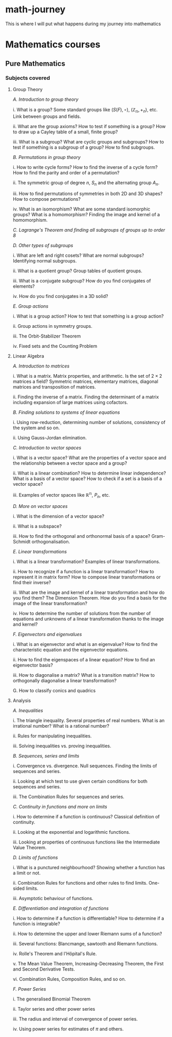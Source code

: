 # math-journey
This is where I will put what happens during my journey into mathematics

# Mathematics courses

## Pure Mathematics

### Subjects covered

1. Group Theory
   
   _A. Introduction to group theory_
   
     i. What is a group? Some standard groups like $(S(F), \circ)$, $(\mathbb{Z_n}, +_n)$, etc. Link between groups and fields.
   
     ii. What are the group axioms? How to test if something is a group? How to draw up a Cayley table of a small, finite group?

     iii. What is a subgroup? What are cyclic groups and subgroups? How to test if something is a subgroup of a group? How to find subgroups.

   _B. Permutations in group theory_

     i. How to write cycle forms? How to find the inverse of a cycle form? How to find the parity and order of a permutation?

     ii. The symmetric group of degree $n$, $S_n$ and the alternating group $A_n$.

     iii. How to find permutations of symmetries in both 2D and 3D shapes? How to compose permutations?

     iv. What is an isomorphism? What are some standard isomorphic groups? What is a homomorphism? Finding the image and kernel of a homomorphism.

   _C. Lagrange's Theorem and finding all subgroups of groups up to order 8_

   _D. Other types of subgroups_

     i. What are left and right cosets? What are normal subgroups? Identifying normal subgroups.

     ii. What is a quotient group? Group tables of quotient groups.

     iii. What is a conjugate subgroup? How do you find conjugates of elements?

     iv. How do you find conjugates in a 3D solid?

   _E. Group actions_

     i. What is a group action? How to test that something is a group action?

     ii. Group actions in symmetry groups.

     iii. The Orbit-Stabilizer Theorem

     iv. Fixed sets and the Counting Problem

2. Linear Algebra

   _A. Introduction to matrices_

     i. What is a matrix. Matrix properties, and arithmetic. Is the set of $2 \times 2$ matrices a field? Symmetric matrices, elementary matrices, diagonal matrices and transposition of matrices.

     ii. Finding the inverse of a matrix. Finding the determinant of a matrix including expansion of large matrices using cofactors.

   _B. Finding solutions to systems of linear equations_

     i. Using row-reduction, determining number of solutions, consistency of the system and so on.

     ii. Using Gauss-Jordan elimination.

   _C. Introduction to vector spaces_

     i. What is a vector space? What are the properties of a vector space and the relationship between a vector space and a group?

     ii. What is a linear combination? How to determine linear independence? What is a basis of a vector space? How to check if a set is a basis of a vector space?

     iii. Examples of vector spaces like $\mathbb{R^n}$, $P_n$, etc.

   _D. More on vector spaces_

     i. What is the dimension of a vector space?

     ii. What is a subspace?

     iii. How to find the orthogonal and orthonormal basis of a space? Gram-Schmidt orthogonalisation.

   _E. Linear transformations_

     i. What is a linear transformation? Examples of linear transformations.

     ii. How to recognize if a function is a linear transformation? How to represent it in matrix form? How to compose linear transformations or find their inverse?

     iii. What are the image and kernel of a linear transformation and how do you find them? The Dimension Theorem. How do you find a basis for the image of the linear transformation?

     iv. How to determine the number of solutions from the number of equations and unknowns of a linear transformation thanks to the image and kernel?

   _F. Eigenvectors and eigenvalues_

     i. What is an eigenvector and what is an eigenvalue? How to find the characteristic equation and the eigenvector equations.

     ii. How to find the eigenspaces of a linear equation? How to find an eigenvector basis?

     iii. How to diagonalise a matrix? What is a transition matrix? How to orthogonally diagonalise a linear transformation?

   G. How to classify conics and quadrics

3. Analysis

   _A. Inequalities_
  
      i. The triangle inequality. Several properties of real numbers. What is an irrational number? What is a rational number?

      ii. Rules for manipulating inequalities.

      iii. Solving inequalities vs. proving inequalities.

   _B. Sequences, series and limits_
   
      i. Convergence vs. divergence. Null sequences. Finding the limits of sequences and series.

      ii. Looking at which test to use given certain conditions for both sequences and series.

      iii. The Combination Rules for sequences and series.

   _C. Continuity in functions and more on limits_

      i. How to determine if a function is continuous? Classical definition of continuity.

      ii. Looking at the exponential and logarithmic functions. 

      iii. Looking at properties of continuous functions like the Intermediate Value Theorem. 

   _D. Limits of functions_

      i. What is a punctured neighbourhood? Showing whether a function has a limit or not.

      ii. Combination Rules for functions and other rules to find limits. One-sided limits.

      iii. Asymptotic behaviour of functions.

   _E. Differentiation and integration of functions_

      i. How to determine if a function is differentiable? How to determine if a function is integrable?

      ii. How to determine the upper and lower Riemann sums of a function?

      iii. Several functions: Blancmange, sawtooth and Riemann functions.

      iv. Rolle's Theorem and l'Hôpital's Rule.

      v. The Mean Value Theorem, Increasing-Decreasing Theorem, the First and Second Derivative Tests.

      vi. Combination Rules, Composition Rules, and so on.

   _F. Power Series_

      i. The generalised Binomial Theorem

      ii. Taylor series and other power series

      iii. The radius and interval of convergence of power series.

      iv. Using power series for estimates of $\pi$ and others.
